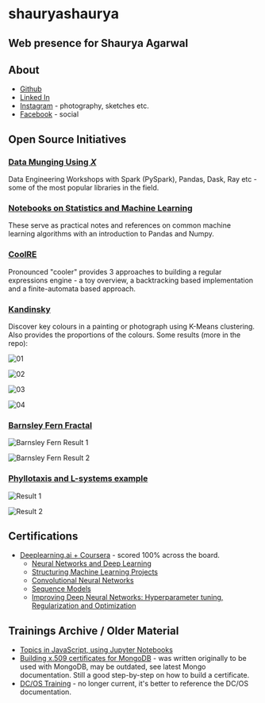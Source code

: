 # **shauryashaurya**
## Web presence for **Shaurya Agarwal**
  
## About   
  
* [Github](https://github.com/shauryashaurya)
* [Linked In](https://www.linkedin.com/in/shauryashaurya/)
* [Instagram](https://www.instagram.com/shaurya.shaurya/) - photography, sketches etc.
* [Facebook](https://www.facebook.com/shauryashaurya) - social
  
  
## Open Source Initiatives  
  
### [Data Munging Using *X*](https://github.com/shauryashaurya/learn-data-munging#data-munging-using-x)
Data Engineering Workshops with Spark (PySpark), Pandas, Dask, Ray etc - some of the most popular libraries in the field.
  
### [Notebooks on Statistics and Machine Learning](https://github.com/shauryashaurya/Notes-on-Statistics-and-Machine-Learning-with-Python)
These serve as practical notes and references on common machine learning algorithms with an introduction to Pandas and Numpy.   
  
### [CoolRE](https://shauryashaurya.github.io/coolRE/)
Pronounced "cooler" provides 3 approaches to building a regular expressions engine - a toy overview, a backtracking based implementation and a finite-automata based approach.  
  
### [Kandinsky](https://shauryashaurya.github.io/kandinsky/)
Discover key colours in a painting or photograph using K-Means clustering. Also provides the proportions of the colours. Some results (more in the repo):  
  
  ![01](images/k1.jpg)
    
  ![02](images/k2.jpg)
    
  ![03](images/k3.jpg)
    
  ![04](images/k4.jpg)
    
  
### [Barnsley Fern Fractal](https://gist.github.com/shauryashaurya/257042e27df06f771f34bcc877b128cf)  
  
  ![Barnsley Fern Result 1](images/barnsley1.jpg)  
    
  ![Barnsley Fern Result 2](images/barnsley3.png)  
  
### [Phyllotaxis and L-systems example](https://gist.github.com/shauryashaurya/9ce3815ae7f95fd0d9997c5d882d10a4)  
  
  ![Result 1](images/phyllo1.jpg)  
    
  ![Result 2](images/phyllo0.jpg)  
  
## Certifications  
* [Deeplearning.ai + Coursera](https://www.coursera.org/account/accomplishments/specialization/certificate/3Q6YKY4FL893) - scored 100% across the board.
  * [Neural Networks and Deep Learning](https://coursera.org/share/6e6578079a897653f694e2b0aa29d9c3) 
  * [Structuring Machine Learning Projects](https://coursera.org/share/16748962ee3b2810bf474859c9663644)
  * [Convolutional Neural Networks](https://coursera.org/share/d924d509e6dcb5f99c9ec7bd2d59e9ca)
  * [Sequence Models](https://coursera.org/share/01d13b9030cbd126b7a14bc82281d04a)
  * [Improving Deep Neural Networks: Hyperparameter tuning, Regularization and Optimization](https://coursera.org/share/8500658682fc0106deef572092443159)
  
## Trainings Archive / Older Material  
* [Topics in JavaScript, using Jupyter Notebooks](https://github.com/shauryashaurya/Simplifying-Advanced-Topics-in-Javascript)
* [Building x.509 certificates for MongoDB](https://github.com/shauryashaurya/tutorial-x.509certificates-mongo) - was written originally to be used with MongoDB, may be outdated, see latest Mongo documentation. Still a good step-by-step on how to build a certificate.
* [DC/OS Training](https://shauryashaurya.github.io/DCOS-Training/) - no longer current, it's better to reference the DC/OS documentation.
  
